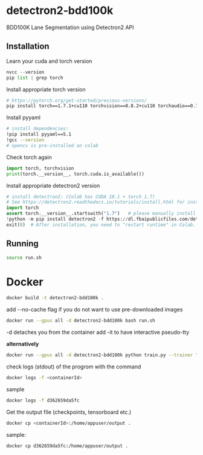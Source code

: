 # detectron2-bdd100k
BDD100K Lane Segmentation using Detectron2 API


## Installation

Learn your cuda and torch version

```python
nvcc --version
pip list | grep torch
```

Install appropriate torch version
```bash
# https://pytorch.org/get-started/previous-versions/
pip install torch==1.7.1+cu110 torchvision==0.8.2+cu110 torchaudio==0.7.2 -f https://download.pytorch.org/whl/torch_stable.html
```

Install pyyaml

```bash
# install dependencies: 
!pip install pyyaml==5.1
!gcc --version
# opencv is pre-installed on colab
```

Check torch again
```python
import torch, torchvision
print(torch.__version__, torch.cuda.is_available())
```
Install appropriate detectron2 version
```python
# install detectron2: (Colab has CUDA 10.1 + torch 1.7)
# See https://detectron2.readthedocs.io/tutorials/install.html for instructions
import torch
assert torch.__version__.startswith("1.7")   # please manually install torch 1.7 if Colab changes its default version
!python -m pip install detectron2 -f https://dl.fbaipublicfiles.com/detectron2/wheels/cu110/torch1.7/index.html
exit(0)  # After installation, you need to "restart runtime" in Colab. This line can also restart runtime
```

## Running


```bash
source run.sh
```
# Docker

```bash
docker build -t detectron2-bdd100k .
```
add --no-cache flag if you do not want to use pre-downloaded images 


```bash
docker run --gpus all -d detectron2-bdd100k bash run.sh
```
-d detaches you from the container
add -it to have interactive pseudo-tty

**alternatively**
```bash
docker run --gpus all -d detectron2-bdd100k python train.py --trainer "custom" --bitmap_path "./subdataset/bitmaps" --images_path "./subdataset/imgs" --epochs 200 --batch_size 32 --eval_period 5 --checkpoint_period 5 --name "bdd100k"
```

check logs (stdout) of the progrom with the command
```bash
docker logs -f <containerId>
```
sample
```bash
docker logs -f d362659da5fc
```
Get the output file (checkpoints, tensorboard etc.)
```bash
docker cp <containerId>:/home/appuser/output .
```
sample: 
``` bash
docker cp d362659da5fc:/home/appuser/output .
```


